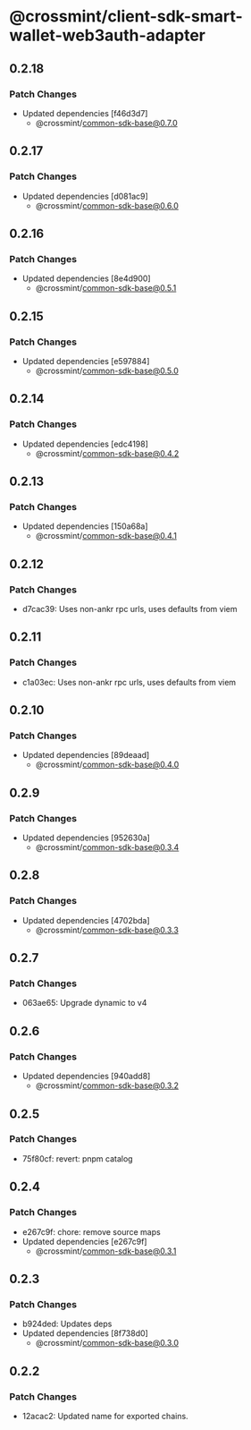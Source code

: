 # @crossmint/client-sdk-smart-wallet-web3auth-adapter

## 0.2.18

### Patch Changes

- Updated dependencies [f46d3d7]
  - @crossmint/common-sdk-base@0.7.0

## 0.2.17

### Patch Changes

- Updated dependencies [d081ac9]
  - @crossmint/common-sdk-base@0.6.0

## 0.2.16

### Patch Changes

- Updated dependencies [8e4d900]
  - @crossmint/common-sdk-base@0.5.1

## 0.2.15

### Patch Changes

- Updated dependencies [e597884]
  - @crossmint/common-sdk-base@0.5.0

## 0.2.14

### Patch Changes

- Updated dependencies [edc4198]
  - @crossmint/common-sdk-base@0.4.2

## 0.2.13

### Patch Changes

- Updated dependencies [150a68a]
  - @crossmint/common-sdk-base@0.4.1

## 0.2.12

### Patch Changes

- d7cac39: Uses non-ankr rpc urls, uses defaults from viem

## 0.2.11

### Patch Changes

- c1a03ec: Uses non-ankr rpc urls, uses defaults from viem

## 0.2.10

### Patch Changes

- Updated dependencies [89deaad]
  - @crossmint/common-sdk-base@0.4.0

## 0.2.9

### Patch Changes

- Updated dependencies [952630a]
  - @crossmint/common-sdk-base@0.3.4

## 0.2.8

### Patch Changes

- Updated dependencies [4702bda]
  - @crossmint/common-sdk-base@0.3.3

## 0.2.7

### Patch Changes

- 063ae65: Upgrade dynamic to v4

## 0.2.6

### Patch Changes

- Updated dependencies [940add8]
  - @crossmint/common-sdk-base@0.3.2

## 0.2.5

### Patch Changes

- 75f80cf: revert: pnpm catalog

## 0.2.4

### Patch Changes

- e267c9f: chore: remove source maps
- Updated dependencies [e267c9f]
  - @crossmint/common-sdk-base@0.3.1

## 0.2.3

### Patch Changes

- b924ded: Updates deps
- Updated dependencies [8f738d0]
  - @crossmint/common-sdk-base@0.3.0

## 0.2.2

### Patch Changes

- 12acac2: Updated name for exported chains.

